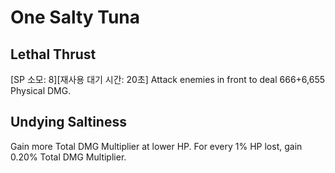# One Salty Tuna

## Lethal Thrust

[SP 소모: 8][재사용 대기 시간: 20초] Attack enemies in front to deal 666+6,655 Physical DMG.

## Undying Saltiness

Gain more Total DMG Multiplier at lower HP. For every 1% HP lost, gain 0.20% Total DMG Multiplier.
